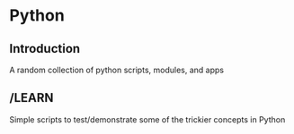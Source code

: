 Python
=========



Introduction
------------
A random collection of python scripts, modules, and apps

## /LEARN
Simple scripts to test/demonstrate some of the trickier concepts in Python
